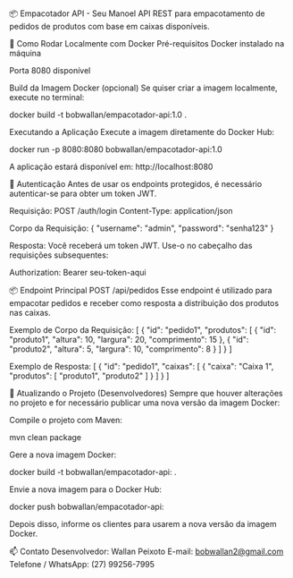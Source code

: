 📦 Empacotador API - Seu Manoel
API REST para empacotamento de pedidos de produtos com base em caixas disponíveis.

🚀 Como Rodar Localmente com Docker
Pré-requisitos
Docker instalado na máquina

Porta 8080 disponível

Build da Imagem Docker (opcional)
Se quiser criar a imagem localmente, execute no terminal:

docker build -t bobwallan/empacotador-api:1.0 .

Executando a Aplicação
Execute a imagem diretamente do Docker Hub:

docker run -p 8080:8080 bobwallan/empacotador-api:1.0

A aplicação estará disponível em: http://localhost:8080

🔐 Autenticação
Antes de usar os endpoints protegidos, é necessário autenticar-se para obter um token JWT.

Requisição:
POST /auth/login
Content-Type: application/json

Corpo da Requisição:
{
"username": "admin",
"password": "senha123"
}

Resposta:
Você receberá um token JWT. Use-o no cabeçalho das requisições subsequentes:

Authorization: Bearer seu-token-aqui

📦 Endpoint Principal
POST /api/pedidos
Esse endpoint é utilizado para empacotar pedidos e receber como resposta a distribuição dos produtos nas caixas.

Exemplo de Corpo da Requisição:
[
{
"id": "pedido1",
"produtos": [
{
"id": "produto1",
"altura": 10,
"largura": 20,
"comprimento": 15
},
{
"id": "produto2",
"altura": 5,
"largura": 10,
"comprimento": 8
}
]
}
]

Exemplo de Resposta:
[
{
"id": "pedido1",
"caixas": [
{
"caixa": "Caixa 1",
"produtos": [
"produto1",
"produto2"
]
}
]
}
]

🔁 Atualizando o Projeto (Desenvolvedores)
Sempre que houver alterações no projeto e for necessário publicar uma nova versão da imagem Docker:

Compile o projeto com Maven:

mvn clean package

Gere a nova imagem Docker:

docker build -t bobwallan/empacotador-api:<versao> .

Envie a nova imagem para o Docker Hub:

docker push bobwallan/empacotador-api:<versao>

Depois disso, informe os clientes para usarem a nova versão da imagem Docker.

📫 Contato
Desenvolvedor: Wallan Peixoto
E-mail: bobwallan2@gmail.com
Telefone / WhatsApp: (27) 99256-7995